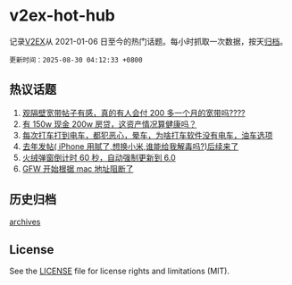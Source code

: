 # v2ex-hot-hub

 记录[V2EX](https://www.v2ex.com/)从 2021-01-06 日至今的热门话题。每小时抓取一次数据，按天[归档](archives)。

`更新时间：2025-08-30 04:12:33 +0800`

## 热议话题

1. [观隔壁宽带帖子有感，真的有人会付 200 多一个月的宽带吗????](https://www.v2ex.com/t/1155739)
1. [有 150w 现金 200w 房贷，这资产情况算健康吗？](https://www.v2ex.com/t/1155721)
1. [每次打车打到电车，都犯恶心，晕车，为啥打车软件没有电车，油车选项](https://www.v2ex.com/t/1155720)
1. [去年发帖( iPhone 用腻了,想换小米,谁能给我解毒吗?)后续来了](https://www.v2ex.com/t/1155719)
1. [火绒弹窗倒计时 60 秒，自动强制更新到 6.0](https://www.v2ex.com/t/1155748)
1. [GFW 开始根据 mac 地址阻断了](https://www.v2ex.com/t/1155738)

## 历史归档

[archives](archives)

## License

See the [LICENSE](LICENSE) file for license rights and limitations (MIT).
